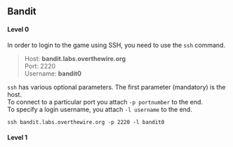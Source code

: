 ## Bandit
#### Level 0
In order to login to the game using SSH, you need to use the `ssh` command.

> Host: **bandit.labs.overthewire.org** <br>
> Port: 2220 <br>
> Username: **bandit0** <br>

`ssh` has various optional parameters. The first parameter (mandatory) is the host. <br>
To connect to a particular port you attach `-p portnumber` to the end. <br>
To specify a login username, you attach `-l username` to the end. <br>

`ssh bandit.labs.overthewire.org -p 2220 -l bandit0`
#### Level 1

